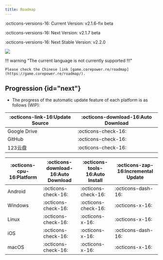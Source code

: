 ```yaml
---
title: Roadmap
---
```


:octicons-versions-16: Current Version: v2.1.6-fix beta

:octicons-versions-16: Next Version: v2.1.7 beta

:octicons-versions-16: Next Stable Version: v2.2.0

<a title="Crowdin" target="_blank" href="https://crowdin.com/project/nsv2"><img src="https://badges.crowdin.net/nsv2/localized.svg"></a>

!!! warning "The current language is not currently supported !!!"

    Please check the Chinese link [game.corepower.re/roadmap](https://game.corepower.re/roadmap/).


## Progression {id="next"}

- The progress of the automatic update feature of each platform is as follows (WIP):

| :octicons-link-16:Update Source | :octicons-download-16:Auto Download |
| ------------------------------- | ----------------------------------- |
| Google Drive                    | :octicons-check-16:                 |
| GitHub                          | :octicons-check-16:                 |
| 123云盘                         | :octicons-check-16:                 |

| :octicons-cpu-16:Platform | :octicons-download-16:Auto Download | :octicons-tools-16:Auto Install | :octicons-zap-16:Incremental Update |
| ---------- | ------------------- | ------------------- | ------------------ |
| Android    | :octicons-check-16: | :octicons-check-16: | :octicons-dash-16: |
| Windows    | :octicons-check-16: | :octicons-check-16: | :octicons-x-16:    |
| Linux      | :octicons-check-16: | :octicons-x-16:     | :octicons-x-16:    |
| iOS        | :octicons-check-16: | :octicons-x-16:     | :octicons-dash-16: |
| macOS      | :octicons-check-16: | :octicons-x-16:     | :octicons-x-16:    |
